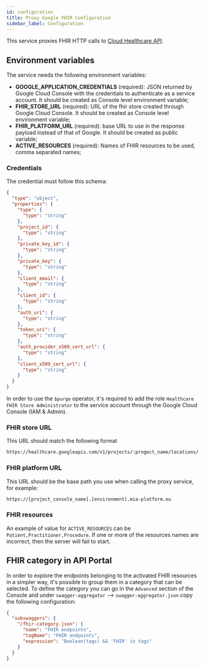 ```yaml
---
id: configuration
title: Proxy Google FHIR Configuration
sidebar_label: Configuration
---
```


<!--
WARNING: this file was automatically generated by Mia-Platform Doc Aggregator.
DO NOT MODIFY IT BY HAND.
Instead, modify the source file and run the aggregator to regenerate this file.
-->

This service proxies FHIR HTTP calls to [Cloud Healthcare API](https://cloud.google.com/healthcare/docs/concepts/fhir).

## Environment variables

The service needs the following environment variables:
- **GOOGLE_APPLICATION_CREDENTIALS** (required): JSON returned by Google Cloud Console with the credentials to authenticate 
  as a service account. It should be created as Console level environment variable;
- **FHIR_STORE_URL** (required): URL of the fhir store created through Google Cloud Console. It should be created as 
  Console level environment variable;
- **FHIR_PLATFORM_URL** (required): base URL to use in the response payload instead of that of Google. It should be created as public variable;
- **ACTIVE_RESOURCES** (required): Names of FHIR resources to be used, comma separated names;

### Credentials
The credential must follow this schema:
```json
{
  "type": "object",
  "properties": {
    "type": {
      "type": "string"
    },
    "project_id": {
      "type": "string"
    },
    "private_key_id": {
      "type": "string"
    },
    "private_key": {
      "type": "string"
    },
    "client_email": {
      "type": "string"
    },
    "client_id": {
      "type": "string"
    },
    "auth_uri": {
      "type": "string"
    },
    "token_uri": {
      "type": "string"
    },
    "auth_provider_x509_cert_url": {
      "type": "string"
    },
    "client_x509_cert_url": {
      "type": "string"
    }
  }
}
```
In order to use the `$purge` operator, it's required to add the role `Healthcare FHIR Store Administrator` to the service account through the Google Cloud Console (IAM & Admin).
### FHIR store URL
This URL should match the following format
```html
https://healthcare.googleapis.com/v1/projects/:progect_name/locations/:geographical_location/datasets/:dataset_name/fhirStores/:fhir_store_name
```
### FHIR platform URL
This URL should be the base path you use when calling the proxy service, for example:
```html
https://[project_console_name].[environment].mia-platform.eu
```

### FHIR resources
An example of value for `ACTIVE_RESOURCES` can be `Patient,Practitioner,Procedure`. If one or more of the
resources names are incorrect, then the server will fail to start.

## FHIR category in API Portal
In order to explore the endpoints belonging to the activated FHIR resources in a simpler way, it's possible to group them
in a category that can be selected.
To define the category you can go in the `Advanced` section of the Console and under `swagger-aggregator` --> `swagger-aggregator.json`
copy the following configuration:
```json
{
  "subswaggers": {
    "/fhir-category.json": {
      "name": "FHIR endpoints",
      "tagName": "FHIR endpoints",
      "expression": "Boolean(tags) && 'FHIR' in tags"
    }
  }
}
```
